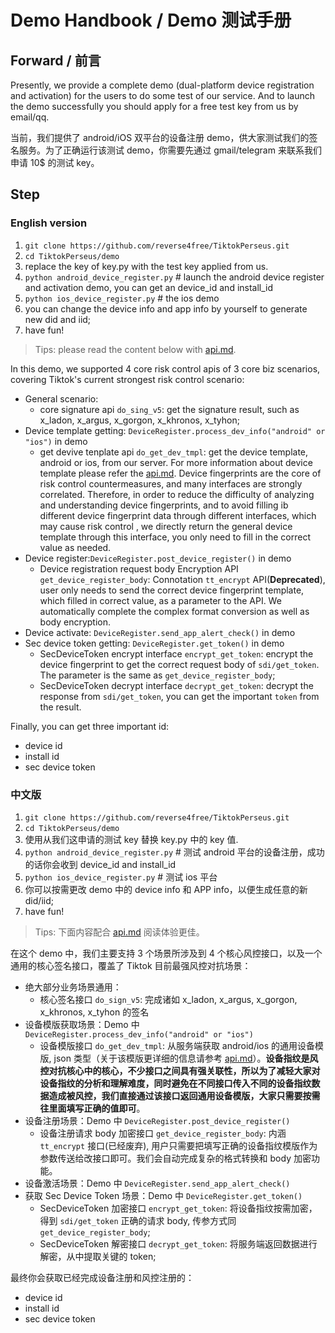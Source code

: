 # Demo Handbook / Demo 测试手册

## Forward / 前言

Presently, we provide a complete demo (dual-platform device registration and activation) for the users to do some test of our service. And to launch the demo successfully you should apply for a free test key from us by email/qq.

当前，我们提供了 android/iOS 双平台的设备注册 demo，供大家测试我们的签名服务。为了正确运行该测试 demo，你需要先通过 gmail/telegram 来联系我们申请 10$ 的测试 key。

## Step

### English version

1. `git clone https://github.com/reverse4free/TiktokPerseus.git` 
2. `cd TiktokPerseus/demo`
3. replace the key of key.py with the test key applied from us.
4. `python android_device_register.py` # launch the android device register and activation demo, you can get an device_id and install_id
5. `python ios_device_register.py` # the ios demo
6. you can change the device info and app info by yourself to generate new did and iid;
7. have fun!

> Tips: please read the content below with [api.md](API.md).

In this demo, we supported 4 core risk control apis of 3 core biz scenarios, covering Tiktok's current strongest risk control scenario:
* General scenario:
    * core signature api `do_sing_v5`: get the signature result, such as x_ladon, x_argus, x_gorgon, x_khronos, x_tyhon;
* Device template getting: `DeviceRegister.process_dev_info("android" or "ios")` in demo
    * get devive tenplate api `do_get_dev_tmpl`: get the device template, android or ios, from our server. For more information about device template please refer the [api.md](API.md). Device fingerprints are the core of risk control countermeasures, and many interfaces are strongly correlated. Therefore, in order to reduce the difficulty of analyzing and understanding device fingerprints, and to avoid filling ib different device fingerprint data through different interfaces, which may cause risk control , we directly return the general device template through this interface, you only need to fill in the correct value as needed.
* Device register:`DeviceRegister.post_device_register()` in demo
    * Device registration request body Encryption API `get_device_register_body`: Connotation `tt_encrypt` API(**Deprecated**), user only needs to send the correct device fingerprint template, which filled in correct value, as a parameter to the API. We automatically complete the complex format conversion as well as body encryption.
* Device activate:  `DeviceRegister.send_app_alert_check()` in demo
* Sec device token getting: `DeviceRegister.get_token()` in demo
    * SecDeviceToken encrypt interface `encrypt_get_token`: encrypt the device fingerprint to get the correct request body of `sdi/get_token`. The parameter is the same as `get_device_register_body`;
    * SecDeviceToken decrypt interface `decrypt_get_token`: decrypt the response from `sdi/get_token`, you can get the important `token` from the result.

Finally, you can get three important id:
* device id
* install id
* sec device token


### 中文版

1. `git clone https://github.com/reverse4free/TiktokPerseus.git` 
2. `cd TiktokPerseus/demo`
3. 使用从我们这申请的测试 key 替换 key.py 中的 key 值.
4. `python android_device_register.py` # 测试 android 平台的设备注册，成功的话你会收到 device_id and install_id
5. `python ios_device_register.py` # 测试 ios 平台
6. 你可以按需更改 demo 中的 device info 和 APP info，以便生成任意的新 did/iid;
7. have fun!


> Tips: 下面内容配合 [api.md](API.md) 阅读体验更佳。

在这个 demo 中，我们主要支持 3 个场景所涉及到 4 个核心风控接口，以及一个通用的核心签名接口，覆盖了 Tiktok 目前最强风控对抗场景：
* 绝大部分业务场景通用：
    * 核心签名接口 `do_sign_v5`: 完成诸如 x_ladon, x_argus, x_gorgon, x_khronos, x_tyhon 的签名
* 设备模版获取场景：Demo 中 `DeviceRegister.process_dev_info("android" or "ios")`
    * 设备模版接口 `do_get_dev_tmpl`: 从服务端获取 android/ios 的通用设备模版, json 类型（关于该模版更详细的信息请参考 [api.md](API.md)）。**设备指纹是风控对抗核心中的核心，不少接口之间具有强关联性，所以为了减轻大家对设备指纹的分析和理解难度，同时避免在不同接口传入不同的设备指纹数据造成被风控，我们直接通过该接口返回通用设备模版，大家只需要按需往里面填写正确的值即可**。
* 设备注册场景：Demo 中 `DeviceRegister.post_device_register()`
    * 设备注册请求 body 加密接口 `get_device_register_body`: 内涵 `tt_encrypt` 接口(已经废弃), 用户只需要把填写正确的设备指纹模版作为参数传送给改接口即可。我们会自动完成复杂的格式转换和 body 加密功能。
* 设备激活场景：Demo 中 `DeviceRegister.send_app_alert_check()`
* 获取 Sec Device Token 场景：Demo 中 `DeviceRegister.get_token()`
    * SecDeviceToken 加密接口 `encrypt_get_token`: 将设备指纹按需加密，得到 `sdi/get_token` 正确的请求 body, 传参方式同 `get_device_register_body`;
    * SecDeviceToken 解密接口 `decrypt_get_token`: 将服务端返回数据进行解密，从中提取关键的 token;

最终你会获取已经完成设备注册和风控注册的：
* device id
* install id
* sec device token